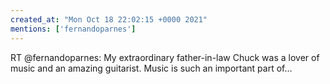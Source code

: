 ```yaml
---
created_at: "Mon Oct 18 22:02:15 +0000 2021"
mentions: ['fernandoparnes']
---
```


RT @fernandoparnes: My extraordinary father-in-law Chuck was a lover of music and an amazing guitarist. Music is such an important part of…